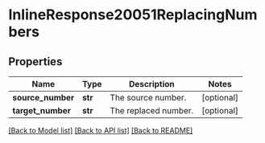 # InlineResponse20051ReplacingNumbers

## Properties
Name | Type | Description | Notes
------------ | ------------- | ------------- | -------------
**source_number** | **str** | The source number. | [optional] 
**target_number** | **str** | The replaced number. | [optional] 

[[Back to Model list]](../README.md#documentation-for-models) [[Back to API list]](../README.md#documentation-for-api-endpoints) [[Back to README]](../README.md)

